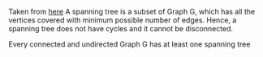 Taken from [here](https://www.tutorialspoint.com/data_structures_algorithms/spanning_tree.htm#:~:text=A%20spanning%20tree%20is%20a,at%20least%20one%20spanning%20tree.)
A spanning tree is a subset of Graph G, which has all the vertices covered with minimum possible number of edges. Hence, a spanning tree does not have cycles and it cannot be disconnected.

Every connected and undirected Graph G has at least one spanning tree